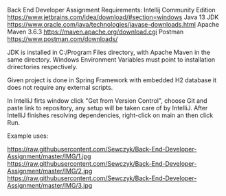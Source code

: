 Back End Developer Assignment
Requirements:
Intellij Community Edition https://www.jetbrains.com/idea/download/#section=windows
Java 13 JDK https://www.oracle.com/java/technologies/javase-downloads.html
Apache Maven 3.6.3 https://maven.apache.org/download.cgi
Postman https://www.postman.com/downloads/

JDK is installed in C:/Program Files directory, with Apache Maven in the same directory.
Windows Environment Variables must point to installation drirectories respectively.

Given project is done in Spring Framework with embedded H2 database it does not require any external scripts.

In IntelliJ firts window click "Get from Version Control", choose Git and paste link to repository,
any setup will be taken care of by IntelliJ.
After IntelliJ finishes resolving dependencies, right-click on main an then click Run.

Example uses:

https://raw.githubusercontent.com/Sewczyk/Back-End-Developer-Assignment/master/IMG/1.jpg
https://raw.githubusercontent.com/Sewczyk/Back-End-Developer-Assignment/master/IMG/2.jpg
https://raw.githubusercontent.com/Sewczyk/Back-End-Developer-Assignment/master/IMG/3.jpg
